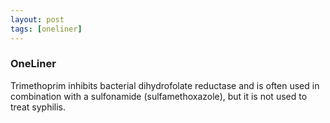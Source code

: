 ```yaml
---
layout: post
tags: [oneliner]
---
```



### OneLiner

Trimethoprim inhibits bacterial dihydrofolate reductase and is often used in combination with a sulfonamide (sulfamethoxazole), but it is not used to treat syphilis.
